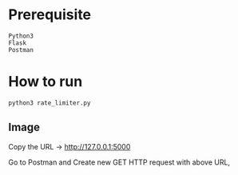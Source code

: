 # Prerequisite
```
Python3
Flask 
Postman 
```

# How to run 
```
python3 rate_limiter.py
```
## Image

Copy the URL -> http://127.0.0.1:5000

Go to Postman and Create new GET HTTP request with above URL,